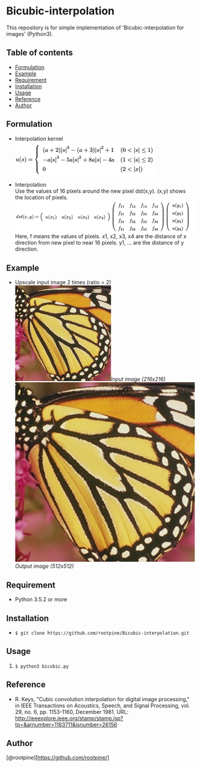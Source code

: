 # Bicubic-interpolation
This repository is for simple implementation of 'Bicubic-interpolation for images' (Python3). 

## Table of contents
  * [Formulation](#Formulation)
  * [Example](#Example)
  * [Requirement](#Requirement)
  * [Installation](#Installation)
  * [Usage](#Usage)
  * [Reference](#Reference)
  * [Author](#Author)
  
## Formulation
  * Interpolation kernel  
  ![Formulation](./formulation.png)  
  
  * Interpolation  
  Use the values of 16 pixels around the new pixel dst(x,y). (x,y) shows the location of pixels. 
  ![Formulation2](./formulation2.png)
  Here, f means the values of pixels. x1, x2, x3, x4 are the distance of x direction from new pixel to near 16 pixels. y1, ... are the distance of y direction. 
  
## Example
  * Upscale input image 2 times (ratio = 2)  
  ![Input image](./butterfly.png)*Input image (216x216)*
  ![Output image](./bicubic_butterfly.png)*Output image (512x512)*
  
## Requirement
  * Python 3.5.2 or more 

## Installation
  * `$ git clone https://github.com/rootpine/Bicubic-interpolation.git`

## Usage
   1. `$ python3 bicubic.py`

## Reference
  * R. Keys, "Cubic convolution interpolation for digital image processing," in IEEE Transactions on Acoustics, Speech, and Signal Processing, vol. 29, no. 6, pp. 1153-1160, December 1981. URL: <http://ieeexplore.ieee.org/stamp/stamp.jsp?tp=&arnumber=1163711&isnumber=26156>


## Author
  [@rootpine][https://github.com/rootpine/]
